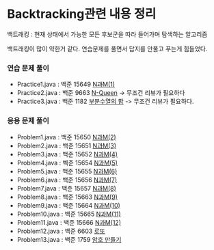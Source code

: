 # Backtracking관련 내용 정리

백트래킹 : 현재 상태에서 가능한 모든 후보군을 따라 들어가며 탐색하는 알고리즘

백트래킹이 많이 약한거 같다. 연습문제를 풀면서 답지를 안풀고 푸는게 힘들었다.

### 연습 문제 풀이
- Practice1.java : 백준 15649 <a href = "https://www.acmicpc.net/problem/15649">N과M(1)</a>
- Practice2.java : 백준 9663 <a href = "https://www.acmicpc.net/problem/9663">N-Queen</a> -> 무조건 리뷰가 필요하다
- Practice3.java : 백준 1182 <a href = "https://www.acmicpc.net/problem/1182">부분수열의 합</a> -> 무조건 리뷰가 필요하다.
### 응용 문제 풀이
- Problem1.java : 백준 15650 <a href = "https://www.acmicpc.net/problem/15650">N과M(2)</a>
- Problem2.java : 백준 15651 <a href = "https://www.acmicpc.net/problem/15651">N과M(3)</a>
- Problem3.java : 백준 15652 <a href = "https://www.acmicpc.net/problem/15652">N과M(4)</a>
- Problem4.java : 벡준 15654 <a href = "https://www.acmicpc.net/problem/15654">N과M(5)</a>
- Problem5.java : 백준 15655 <a href = "https://www.acmicpc.net/problem/15655">N과M(6)</a>
- Problem6.java : 백준 15656 <a href = "https://www.acmicpc.net/problem/15656">N과M(7)</a>
- Problem7.java : 백준 15657 <a href = "https://www.acmicpc.net/problem/15657">N과M(8)</a>
- Problem8.java : 백준 15663 <a href = "https://www.acmicpc.net/problem/15663">N과M(9)</a>
- Problem9.java : 백준 15664 <a href = "https://www.acmicpc.net/problem/15664">N과M(10)</a>
- Problem10.java : 백준 15665 <a href = "https://www.acmicpc.net/problem/15665">N과M(11)</a>
- Problem11.java : 백준 15666 <a href = "https://www.acmicpc.net/problem/15666">N과M(12)</a>
- Problem12.java : 백준 6603 <a href = "https://www.acmicpc.net/problem/6603">로또</a>
- Problem13.java : 백준 1759 <a href = "https://www.acmicpc.net/problem/1759">암호 만들기</a>
